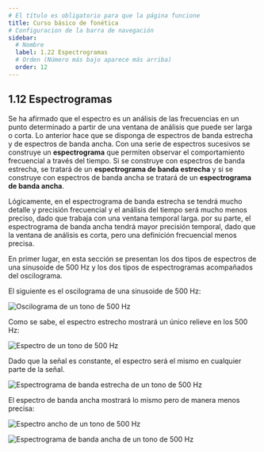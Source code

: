 ```yaml
---
# El título es obligatorio para que la página funcione
title: Curso básico de fonética
# Configuracion de la barra de navegación
sidebar:
  # Nombre
  label: 1.22 Espectrogramas
  # Orden (Número más bajo aparece más arriba)
  order: 12
---
```

## 1.12 Espectrogramas

Se ha afirmado que el espectro es un análisis de las frecuencias en un punto determinado a partir de una ventana de análisis que puede ser larga o corta. Lo anterior hace que se disponga de espectros de banda estrecha y de espectros de banda ancha.
Con una serie de espectros sucesivos se construye un **espectrograma** que permiten observar el comportamiento frecuencial a través del tiempo. Si se construye con espectros de banda estrecha, se tratará de un **espectrograma de banda estrecha** y si se construye con espectros de banda ancha se tratará de un **espectrograma de banda ancha**.

Lógicamente, en el espectrograma de banda estrecha se tendrá mucho detalle y precisión frecuencial y el análisis del tiempo será mucho menos preciso, dado que trabaja con una ventana temporal larga. por su parte, el espectrograma de banda ancha tendrá mayor precisión temporal, dado que la ventana de análisis es corta, pero una definición frecuencial menos precisa.

En primer lugar, en esta sección se presentan los dos tipos de espectros de una sinusoide de 500 Hz y los dos tipos de espectrogramas acompañados del oscilograma.

El siguiente es el oscilograma de una sinusoide de 500 Hz:

![Oscilograma de un tono de 500 Hz](/imagenes/tono_500.png)

Como se sabe, el espectro estrecho mostrará un único relieve en los 500 Hz:

![Espectro de un tono de 500 Hz](/imagenes/espectro_estrecho_tono500.png)

Dado que la señal es constante, el espectro será el mismo en cualquier parte de la señal. 

![Espectrograma de banda estrecha de un tono de 500 Hz](/imagenes/espectrograma_estrecho_tono500.png)

El espectro de banda ancha mostrará lo mismo pero de manera menos precisa:

![Espectro ancho de un tono de 500 Hz](/imagenes/espectro_ancho_tono500.png)

![Espectrograma de banda ancha de un tono de 500 Hz](/imagenes/espectrograma_ancho_tono500.png)

